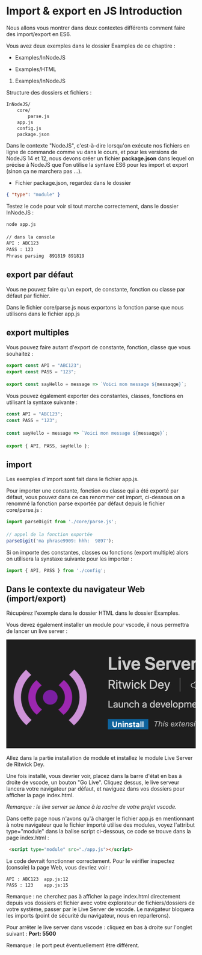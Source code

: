 # Import & export en JS Introduction

Nous allons vous montrer dans deux contextes différents comment faire des import/export en ES6.

Vous avez deux exemples dans le dossier Examples de ce chaptire :

- Examples/InNodeJS

- Examples/HTML

1. Examples/InNodeJS

Structure des dossiers et fichiers :

```text
InNodeJS/
    core/
        parse.js
    app.js
    config.js
    package.json
```

Dans le contexte "NodeJS", c'est-à-dire lorsqu'on exécute nos fichiers en ligne de commande comme vu dans le cours, et pour les versions de NodeJS 14 et 12, nous devons créer un fichier **package.json** dans lequel on précise à NodeJS que l'on utilise la syntaxe ES6 pour les import et export (sinon ça ne marchera pas ...).

- Fichier package.json, regardez dans le dossier

```json
{ "type": "module" }
```

Testez le code pour voir si tout marche correctement, dans le dossier InNodeJS :

```bash
node app.js

// dans la console
API : ABC123
PASS : 123
Phrase parsing  891819 891819
```

## export par défaut

Vous ne pouvez faire qu'un export, de constante, fonction ou classe par défaut par fichier.

Dans le fichier core/parse.js nous exportons la fonction parse que nous utilisons dans le fichier app.js

## export multiples

Vous pouvez faire autant d'export de constante, fonction, classe que vous souhaitez :

```js
export const API = "ABC123";
export const PASS = "123";

export const sayHello = message => `Voici mon message ${messaqge}`;
```

Vous pouvez également exporter des constantes, classes, fonctions en utilisant la syntaxe suivante :

```js
const API = "ABC123";
const PASS = "123";

const sayHello = message => `Voici mon message ${messaqge}`;

export { API, PASS, sayHello };
```

## import 

Les exemples d'import sont fait dans le fichier app.js.

Pour importer une constante, fonction ou classe qui a été exporté par défaut, vous pouvez dans ce cas renommer cet import, ci-dessous on a renommé la fonction parse exportée par défaut depuis le fichier core/parse.js :

```js
import parseDigit from './core/parse.js';

// appel de la fonction exportée
parseDigit('ma phrase9909: hhh:  9897');
```

Si on importe des constantes, classes ou fonctions (export multiple) alors on utilisera la synstaxe suivante pour les importer :

```js
import { API, PASS } from './config';
```

## Dans le contexte du navigateur Web (import/export)

Récupérez l'exemple dans le dossier HTML dans le dossier Examples.

Vous devez également installer un module pour vscode, il nous permettra de lancer un live server :

![livereload](images/liveServer.png)

Allez dans la partie installation de module et installez le module Live Server de Ritwick Dey.

Une fois installé, vous devrier voir, placez dans la barre d'état en bas à droite de vscode, un bouton "Go Live". Cliquez dessus, le live serveur lancera votre navigateur par défaut, et naviguez dans vos dossiers pour afficher la page index.html.

*Remarque : le live server se lance à la racine de votre projet vscode.*

Dans cette page nous n'avons qu'à charger le fichier app.js en mentionnant à notre navigateur que le fichier importé utilise des modules, voyez l'attribut type="module" dans la balise script ci-dessous, ce code se trouve dans la page index.html : 

```html
 <script type="module" src="./app.js"></script>
 ```
 Le code devrait fonctionner correctement. Pour le vérifier inspectez (console) la page Web, vous devriez voir :

```text
API : ABC123  app.js:12 
PASS : 123    app.js:15 
```

Remarque : ne cherchez pas à afficher la page index.html directement depuis vos dossiers et fichier avec votre explorateur de fichiers/dossiers de votre système, passer par le Live Server de vscode. Le navigateur bloquera les imports (point de sécurité du navigateur, nous en reparlerons).

Pour arrêter le live server dans vscode : cliquez en bas à droite sur l'onglet suivant :
**Port: 5500**

Remarque : le port peut éventuellement être différent.

